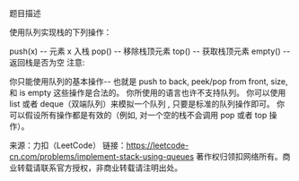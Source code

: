 题目描述

使用队列实现栈的下列操作：

push(x) -- 元素 x 入栈
pop() -- 移除栈顶元素
top() -- 获取栈顶元素
empty() -- 返回栈是否为空
注意:

你只能使用队列的基本操作-- 也就是 push to back, peek/pop from front, size, 和 is empty 这些操作是合法的。
你所使用的语言也许不支持队列。 你可以使用 list 或者 deque（双端队列）来模拟一个队列 , 只要是标准的队列操作即可。
你可以假设所有操作都是有效的（例如, 对一个空的栈不会调用 pop 或者 top 操作）。

来源：力扣（LeetCode）
链接：https://leetcode-cn.com/problems/implement-stack-using-queues
著作权归领扣网络所有。商业转载请联系官方授权，非商业转载请注明出处。
